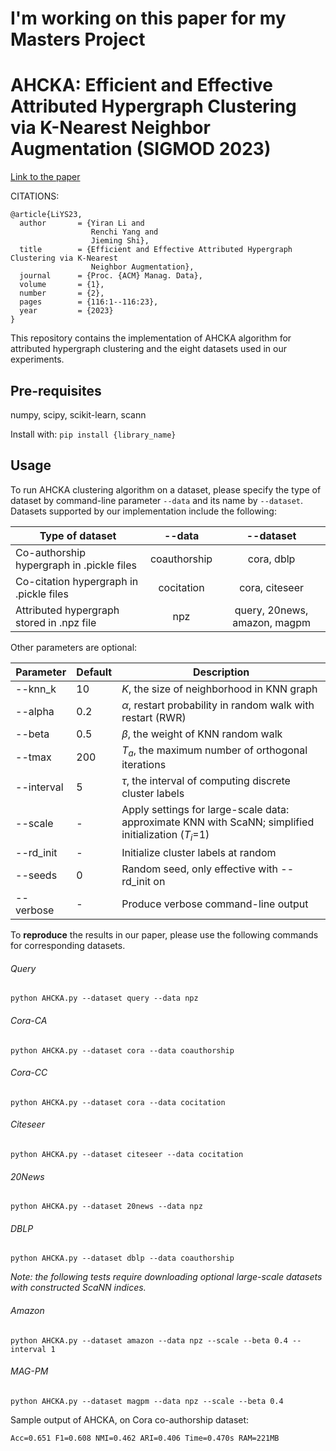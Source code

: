 # I'm working on this paper for my Masters Project
# AHCKA: Efficient and Effective Attributed Hypergraph Clustering via K-Nearest Neighbor Augmentation (SIGMOD 2023)

[Link to the paper](https://dl.acm.org/doi/abs/10.1145/3589261)

CITATIONS:

    @article{LiYS23,
      author       = {Yiran Li and
                      Renchi Yang and
                      Jieming Shi},
      title        = {Efficient and Effective Attributed Hypergraph Clustering via K-Nearest
                      Neighbor Augmentation},
      journal      = {Proc. {ACM} Manag. Data},
      volume       = {1},
      number       = {2},
      pages        = {116:1--116:23},
      year         = {2023}
    }

This repository contains the implementation of AHCKA algorithm for attributed hypergraph clustering and the eight datasets used in our experiments.

## Pre-requisites
numpy, scipy, scikit-learn, scann

Install with: `pip install {library_name}`

## Usage

To run AHCKA clustering algorithm on a dataset, please specify the type of dataset by command-line parameter `--data` and its name by `--dataset`. Datasets supported by our implementation include the following:

| Type of dataset                           |    --data    |          --dataset         |
|-------------------------------------------|:------------:|:--------------------------:|
| Co-authorship hypergraph in .pickle files | coauthorship |         cora, dblp         |
| Co-citation hypergraph in .pickle files   |  cocitation  |       cora, citeseer       |
| Attributed hypergraph stored in .npz file |      npz     | query, 20news, amazon, magpm |

Other parameters are optional:

| Parameter  | Default | Description                                           |
|------------|---------|-------------------------------------------------------|
| --knn_k    | 10      | $K$, the size of neighborhood in KNN graph              |
| --alpha    | 0.2     | $\alpha$, restart probability in random walk with restart (RWR) |
| --beta     | 0.5     | $\beta$, the weight of KNN random walk                         |
| --tmax     | 200     | $T_{a}$, the maximum number of orthogonal iterations           |
| --interval | 5       | $\tau$, the interval of computing discrete cluster labels |
| --scale    | -       | Apply settings for large-scale data: approximate KNN with ScaNN; simplified initialization ($T_i$=1) |
| --rd_init | -       | Initialize cluster labels at random |
| --seeds    | 0       | Random seed, only effective with --rd_init on |
| --verbose  | -       | Produce verbose command-line output                   |

To **reproduce** the results in our paper, please use the following commands for corresponding datasets.

###### Query
`python AHCKA.py --dataset query --data npz`

###### Cora-CA
`python AHCKA.py --dataset cora --data coauthorship`

###### Cora-CC
`python AHCKA.py --dataset cora --data cocitation`

###### Citeseer
`python AHCKA.py --dataset citeseer --data cocitation`

###### 20News
`python AHCKA.py --dataset 20news --data npz`

###### DBLP
`python AHCKA.py --dataset dblp --data coauthorship`

*Note: the following tests require downloading optional large-scale datasets with constructed ScaNN indices.*

###### Amazon
`python AHCKA.py --dataset amazon --data npz --scale --beta 0.4 --interval 1`

###### MAG-PM
`python AHCKA.py --dataset magpm --data npz --scale --beta 0.4`

Sample output of AHCKA, on Cora co-authorship dataset:
```
Acc=0.651 F1=0.608 NMI=0.462 ARI=0.406 Time=0.470s RAM=221MB
```
